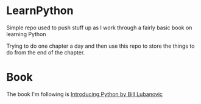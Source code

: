 # LearnPython
Simple repo used to push stuff up as I work through a fairly basic book on learning Python

Trying to do one chapter a day and then use this repo to store the things to do from the end of the chapter.

# Book
The book I'm following is [Introducing Python by Bill Lubanovic](https://learning.oreilly.com/library/view/introducing-python/9781449361167/)
